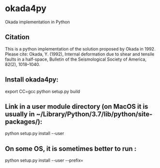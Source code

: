 # okada4py
Okada implementation in Python

## Citation
This is a python implementation of the solution proposed by Okada in 1992. Please cite:
Okada, Y. (1992), Internal deformation due to shear and tensile faults in a half-space, Bulletin of the Seismological Society of America, 82(2), 1018–1040.

## Install okada4py:
export CC=gcc
python setup.py build

## Link in a user module directory (on MacOS it is usually in ~/Library/Python/3.7/lib/python/site-packages/):
python setup.py install --user

## On some OS, it is sometimes better to run :
python setup.py install --user --prefix=


